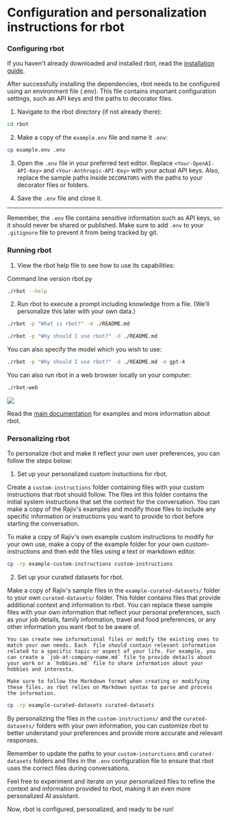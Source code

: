 Configuration and personalization instructions for rbot
=======================================================

### Configuring rbot
If you haven't already downloaded and installed rbot, read the [installation guide](INSTALL.md).

After successfully installing the dependencies, rbot needs to be configured using an environment file (.env). This file contains important configuration settings, such as API keys and the paths to decorator files.

1.  Navigate to the rbot directory (if not already there):

```bash
cd rbot
```

2.  Make a copy of the `example.env` file and name it `.env`:

```bash
cp example.env .env
```

3.  Open the `.env` file in your preferred text editor. Replace `<Your-OpenAI-API-Key>` and `<Your-Anthropic-API-Key>` with your actual API keys. Also, replace the sample paths inside `DECORATORS` with the paths to your decorator files or folders.

4.  Save the `.env` file and close it.

* * * * *

Remember, the `.env` file contains sensitive information such as API keys, so it should never be shared or published. Make sure to add `.env` to your `.gitignore` file to prevent it from being tracked by git.

### Running rbot

1.  View the rbot help file to see how to use its capabilities:

Command line version rbot.py
```bash
./rbot --help
```

2. Run rbot to execute a prompt including knowledge from a file. (We'll personalize this later with your own data.)
```bash
./rbot -p "What is rbot?" -d ./README.md
```

```bash
./rbot -p "Why should I use rbot?" -d ./README.md
```

You can also specify the model which you wish to use:

```bash
./rbot -p "Why should I use rbot?" -d ./README.md -m gpt-4
```

You can also run rbot in a web browser locally on your computer:

```bash
./rbot-web
```
![](screenshots/Cursor_and_rbot-streamlit_%C2%B7_Streamlit.png)

Read the [main documentation](README.md) for examples and more information about rbot.

### Personalizing rbot

To personalize rbot and make it reflect your own user preferences, you can follow the steps below:


1.  Set up your personalized custom instuctions for rbot.

Create a `custom-instructions` folder containing files with your custom instructions that rbot should follow. The files int this folder contains the initial system instructions that set the context for the conversation. You can make a copy of the Rajiv's examples and modify those files to include any specific information or instructions you want to provide to rbot before starting the conversation.

To make a copy of Rajiv's own example custom instructions to modify for your own use, make a copy of the example folder for your own custom-instructions and then edit the files using a text or markdown editor.

```bash
cp -rp example-custom-instructions custom-instructions
```


2.  Set up your curated datasets for rbot.

Make a copy of Rajiv's sample files in the `example-curated-datasets/` folder to your own `curated-datasets/` folder. This folder contains files that provide additional context and information to rbot. You can replace these sample files with your own information that reflect your personal preferences, such as your job details, family information, travel and food preferences, or any other information you want rbot to be aware of.

    You can create new informational files or modify the existing ones to match your own needs. Each  file should contain relevant information related to a specific topic or aspect of your life. For example, you can create a `job-at-company-name.md` file to provide details about your work or a `hobbies.md` file to share information about your hobbies and interests.

    Make sure to follow the Markdown format when creating or modifying these files, as rbot relies on Markdown syntax to parse and process the information.

```bash
cp -rp example-curated-datasets curated-datasets
```

By personalizing the files in the `custom-instructions/` and the `curated-datasets/` folders with your own information, you can customize rbot to better understand your preferences and provide more accurate and relevant responses.

Remember to update the paths to your `custom-insturctions` and `curated-datasets` folders and files in the `.env` configuration file to ensure that rbot uses the correct files during conversations.

Feel free to experiment and iterate on your personalized files to refine the context and information provided to rbot, making it an even more personalized AI assistant.

Now, rbot is configured, personalized, and ready to be run!